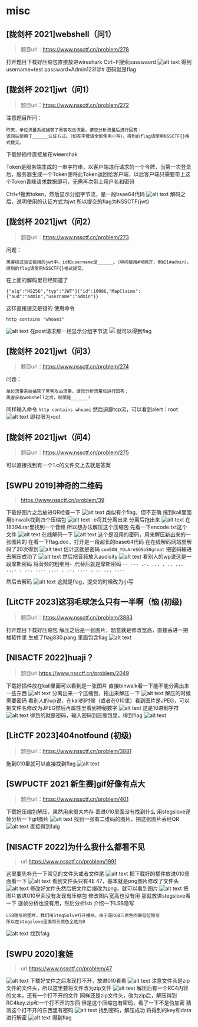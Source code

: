 # misc
## [陇剑杯 2021]webshell（问1）
>题目url：https://www.nssctf.cn/problem/278

打开题目下载好压缩包直接放进wireshark
Ctrl+F搜索passwaord
![alt text](image.png)
得到username=test
    passward=Admin123!@#
密码就是flag
## [陇剑杯 2021]jwt（问1）
> 题目url：https://www.nssctf.cn/problem/272

注意题目所问：
```
昨天，单位流量系统捕获了黑客攻击流量，请您分析流量后进行回答：
该网站使用了______认证方式。（如有字母请全部使用小写）。得到的flag请使用NSSCTF{}格式提交。
```

下载好插件直接放在wieershak

Token是服务端生成的一串字符串，以客户端进行请求的一个令牌，当第一次登录后，服务器生成一个Token便将此Token返回给客户端，以后客户端只需要带上这个Token青睐请求数据即可，无需再次带上用户名和密码

Ctrl+f搜索token，然后显示分组字节流，是一段bsae64代码
![alt text](image-1.png)
解码之后，说明使用的认证方式为jwt
所以提交的flag为NSSCTF{jwt}


## [陇剑杯 2021]jwt（问2）
>题目url：https://www.nssctf.cn/problem/273


问题：
```
黑客绕过验证使用的jwt中，id和username是______。（中间使用#号隔开，例如1#admin）。得到的flag请使用NSSCTF{}格式提交。
```

在上面的解码里已经知道了
```
{"alg":"HS256","typ":"JWT"}{"id":10086,"MapClaims":{"aud":"admin","username":"admin"}}
```
这样直接提交是错的
使用命令
```
http contains "whoami"
```
![alt text](image-2.png)
在post请求那一栏显示分组字节流
![](image-4.png)
就可以得到flag


## [陇剑杯 2021]jwt（问3）
>题目url：https://www.nssctf.cn/problem/274

问题：
```
单位流量系统捕获了黑客攻击流量，请您分析流量后进行回答：
黑客获取webshell之后，权限是______？
```
同样输入命令 
`
http contains whoami
`
然后追踪tcp流，可以看到alert：root
![alt text](image-5.png)
即权限为root

## [陇剑杯 2021]jwt（问4）
>题目url：https://www.nssctf.cn/problem/275

可以直接找到有一个1.c的文件交上去就是答案

## [SWPU 2019]神奇的二维码
>https://www.nssctf.cn/problem/39

下载好图片之后放进QR检查一下
![alt text](image-6.png)
类似有个flag，但不正确
拖到kail里面用binwalk找到四个压缩包
![alt text](image-7.png)
-e将其分离出来
分离后拖出来
![alt text](image-8.png)
在18394.rar里找到一个音频
所以想办法解压这个压缩包
先看一下encode.txt这个文件
![alt text](image-9.png)
在线解码一下
![alt text](image-10.png)
这个是没用的密码，用来解压新出来的一张图片的
在看一下flag.doc，打开是一段超长的base64代码
在在线解码网站里解码了20次得到
![alt text](image-11.png)
估计这就是密码
`
comEON_YOuAreSOSoS0great
`
把密码输进去解压成功了
![alt text](image-12.png)
然后把音频放入audisity
![alt text](image-13.png)
看别人的wp说这是一段摩斯密码
将音频的粗细用- .代替后就是摩斯密码
`
-- --- .-. ... . .. ... ...- . .-. -.-- ...- . .-. -.-- . .- ... -.--
`

然后去解码
![alt text](image-14.png)
这就是flag，提交的时候改为小写

## [LitCTF 2023]这羽毛球怎么只有一半啊（恼 (初级)
> 题目url：https://www.nssctf.cn/problem/3883

打开题目下载好压缩包
解压之后是一张图片，题意就是修改宽高，直接丢进一把梭软件里
生成了flag830.pang
里面包含flag
![alt text](image-15.png)

## [NISACTF 2022]huaji？
> 题目url:https://www.nssctf.cn/problem/2049

下载好插件放在kali里面可以看到是一张图片
直接binwalk看一下能不能分离出来一些东西
![alt text](image-16.png)
分离出来一个压缩包，拖出来解压一下
![alt text](image-17.png)
解压的时候需要密码
看别人的wp说，在kali的时候（或者在010里）看到图片是JPEG，可以把文件名修改为JPEG然后再属性里看到神秘数字
![alt text](image-18.png)
这是16进制字符
![alt text](image-19.png)
得到的就是密码，输入密码到压缩包里，得到flag
![alt text](image-20.png)


## [LitCTF 2023]404notfound (初级)
>题目url：https://www.nssctf.cn/problem/3881

拖到010里就可以直接找到flag
![alt text](image-21.png)

## [SWPUCTF 2021 新生赛]gif好像有点大
>题目url：https://www.nssctf.cn/problem/401

下载好压缩包解压，果然用来很大内存
丢进010里面没有找到什么
用stegslove逐帧分析一下gif图片
![alt text](image-22.png)
找到一张有二维码的图片，把这张图片丢经QR
![alt text](image-23.png)
直接得到falg

## [NISACTF 2022]为什么我什么都看不见
>url:https://www.nssctf.cn/problem/1991

这里要先补充一下常见的文件头或者文件尾
![alt text](image-50.png)
把下载好的插件放进010里面看一下
![alt text](image-51.png)
看到文件头只有4E 47，基本就是png图片修改了文件头
![alt text](image-52.png)
修改好文件头然后把文件后缀改为png，就可以看到图片
![alt text](image-53.png)
把图片放进010里面没有发现有压缩包
修改图片宽高也没有用
那就放进stegslove看一下
逐帧分析也没有用，然后分析lsb
介绍一下LSB隐写
```
LSB隐写的图片，我们用StegSolve打开模块，由于是RGB三原色的最低位隐写
所以在stegslove里面将三原色全选为0
```

![alt text](image-54.png)
找到falg

## [SWPU 2020]套娃
>url:https://www.nssctf.cn/problem/47

![alt text](image-131.png)
下载好文件之后发现打不开，放进010看看
![alt text](image-132.png)
注意文件头是zip文件的文件头，所以这里要将文件改为zip文件
![alt text](image-133.png)
解压后有一个RC4内容的文本，还有一个打不开的文件
同样还是zip文件头，改为zip后，解压得到RC4key.zip和一个打不开的东西
但是这个压缩包有密码，看了一下不是伪加密
猜测这个打不开的东西里有密码
![alt text](image-134.png)
找到密码，解压成功
将得到的key和data进行解密
![alt text](image-135.png)
得到flag

